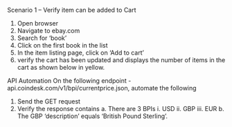 Scenario 1 – Verify item can be added to Cart
1. Open browser
2. Navigate to ebay.com
3. Search for ‘book’
4. Click on the first book in the list
5. In the item listing page, click on ‘Add to cart’
6. verify the cart has been updated and displays the number of items in the cart as shown
below in yellow.


API Automation
On the following endpoint - api.coindesk.com/v1/bpi/currentprice.json, automate the following
1. Send the GET request
2. Verify the response contains
a. There are 3 BPIs
i. USD
ii. GBP
iii. EUR
b. The GBP ‘description’ equals ‘British Pound Sterling’.
